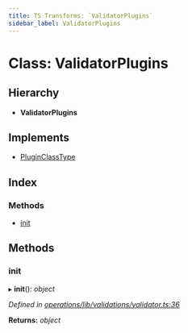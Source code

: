 ```yaml
---
title: TS Transforms: `ValidatorPlugins`
sidebar_label: ValidatorPlugins
---
```


# Class: ValidatorPlugins

## Hierarchy

* **ValidatorPlugins**

## Implements

* [PluginClassType](../interfaces/pluginclasstype.md)

## Index

### Methods

* [init](validatorplugins.md#init)

## Methods

###  init

▸ **init**(): *object*

*Defined in [operations/lib/validations/validator.ts:36](https://github.com/terascope/teraslice/blob/d8feecc03/packages/ts-transforms/src/operations/lib/validations/validator.ts#L36)*

**Returns:** *object*
